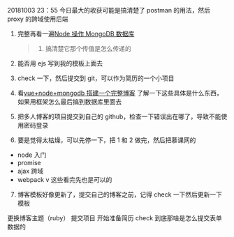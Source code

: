 20181003 23：55
今日最大的收获可能是搞清楚了 postman 的用法，然后 proxy 的跨域使用后端

1. 完整再看一遍[Node 操作 MongoDB 数据库](https://github.com/liuxing/node-abc/tree/master/lesson8/MongoDB)
   > 1. 搞清楚它那个传值是怎么传递的
2. 能否用 ejs 写到我的模板上面去
3. check 一下，然后提交到 git，可以作为简历的一个小项目

4. 看[vue+node+mongodb 搭建一个完整博客](http://dzblog.cn/article/5a69609c3c04164b0bd4b964)
   了解一下这些具体是什么东西，如果用框架怎么最后搞到数据库里面去

5. 把多人博客的项目提交到自己的 github，检查一下错误出在哪了，导致不能使用密码登录

6. 要是觉得太枯燥，可以先停一下，把 1 和 2 做完，然后把慕课网的

- node 入门
- promise
- ajax 跨域
- webpack
  v 这些看完先也是可以的

7. 博客模板好像更新了，提交自己的博客之前，记得 check 一下然后更新一下模板

更换博客主题（ruby）
提交项目
开始准备简历
check 到底那啥是怎么提交表单数据的
